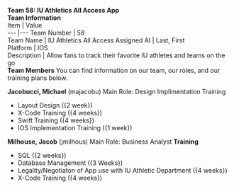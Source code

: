 **Team 58: IU Athletics All Access App**\
**Team Information**\
 Item           | Value          
 --- |--- 
 Team Number   | 58            
 Team Name     | IU Athletics All Access 
 Assigned AI   | Last, First   
 Platform      | IOS           
 Description   | Allow fans to track their favorite IU athletes and teams on the go 
\
**Team Members**
You can find information on our team, our roles, and our training plans below.

**Jacobucci, Michael** (majacobu)
Main Role: Design Implimentation
Training
- Layout Design ({2 week})
- X-Code Training ({4 weeks}) 
- Swift Training ({4 weeks})
- IOS Implementation Training ({1 week})

**Milhouse, Jacob** (jmilhous)
Main Role: Business Analyst
**Training**
- SQL ({2 weeks})
- Database Management ({3 Weeks})
- Legality/Negotiaton of App use with IU Athletic Department ({4 weeks})
- X-Code Training ({4 weeks})
